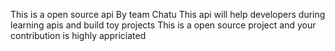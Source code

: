 This is a open source api By team Chatu
This api will help developers during learning apis and build toy projects
This is a open source project and your contribution is highly appriciated